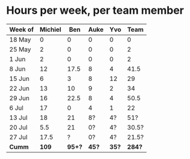 # Hours per week, per team member

| Week of | Michiel | Ben  | Auke | Yvo  | Team |
|---------|---------|------|------|------|------|
| 18 May  |  0      |  0   |  0   |  0   |  0   |
| 25 May  |  2      |  0   |  0   |  0   |  2   |
|  1 Jun  |  2      |  0   |  0   |  0   |  2   |
|  8 Jun  | 12      | 17.5 |  8   |  4   | 41.5 |
| 15 Jun  |  6      |  3   |  8   | 12   | 29   |
| 22 Jun  | 13      | 10   |  9   |  2   | 34   |
| 29 Jun  | 16      | 22.5 |  8   |  4   | 50.5 |
|  6 Jul  | 17      |  0   |  4   |  1   | 22   |
| 13 Jul  | 18      | 21   |  8?  |  4?  | 51?  |
| 20 Jul  |  5.5    | 21   |  0?  |  4?  | 30.5?|
| 27 Jul  | 17.5    |  ?   |  0?  |  4?  | 21.5?|
| **Cumm**    | **109**     | **95+?** | **45?**  | **35?**  | **284?** |
